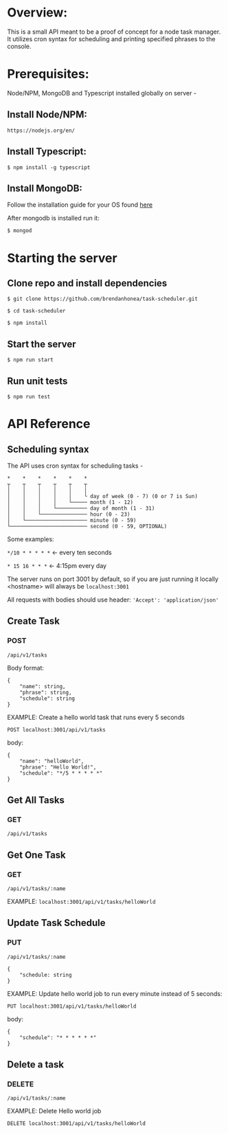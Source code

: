 
# Overview:
 This is a small API meant to be a proof of concept for a node task manager. It utilizes cron syntax for scheduling and printing specified phrases to the console.

 # Prerequisites: 

 Node/NPM, MongoDB and Typescript installed globally on server -

 ## Install Node/NPM: 

 `https://nodejs.org/en/`

 ## Install Typescript: 

 `$ npm install -g typescript`

 ## Install MongoDB: 

 Follow the installation guide for your OS found [here](https://docs.mongodb.com/manual/installation/)

 After mongodb is installed run it:

 `$ mongod`

 # Starting the server

 ## Clone repo and install dependencies

`$ git clone https://github.com/brendanhonea/task-scheduler.git`

`$ cd task-scheduler`

`$ npm install`

## Start the server

`$ npm run start`

## Run unit tests

`$ npm run test`

# API Reference

## Scheduling syntax

The API uses cron syntax for scheduling tasks -

```
*    *    *    *    *    *
┬    ┬    ┬    ┬    ┬    ┬
│    │    │    │    │    │
│    │    │    │    │    └ day of week (0 - 7) (0 or 7 is Sun)
│    │    │    │    └───── month (1 - 12)
│    │    │    └────────── day of month (1 - 31)
│    │    └─────────────── hour (0 - 23)
│    └──────────────────── minute (0 - 59)
└───────────────────────── second (0 - 59, OPTIONAL)
```

Some examples: 

`*/10 * * * * *` <- every ten seconds

`* 15 16 * * *` <- 4:15pm every day


The server runs on port 3001 by default, so if you are just running it locally \<hostname\> will always be `localhost:3001`

All requests with bodies should use header: `'Accept': 'application/json'`

## **Create Task**

### POST
 `/api/v1/tasks`

Body format: 

```
{
    "name": string,
    "phrase": string,
    "schedule": string
}
```

EXAMPLE: Create a hello world task that runs every 5 seconds 

`POST localhost:3001/api/v1/tasks`

body:
```
{
    "name": "helloWorld",
    "phrase": "Hello World!",
    "schedule": "*/5 * * * * *"
}
```

## **Get All Tasks**

### GET 
`/api/v1/tasks`

## **Get One Task**

### GET
 `/api/v1/tasks/:name`

EXAMPLE: `localhost:3001/api/v1/tasks/helloWorld`

## **Update Task Schedule**

### PUT

`/api/v1/tasks/:name`

```
{
    "schedule: string
}
```

EXAMPLE: Update hello world job to run every minute instead of 5 seconds:

`PUT localhost:3001/api/v1/tasks/helloWorld`

body:
```
{
    "schedule": "* * * * * *"
}
```

## **Delete a task**

### DELETE

`/api/v1/tasks/:name`

EXAMPLE: Delete Hello world job

`DELETE localhost:3001/api/v1/tasks/helloWorld`





